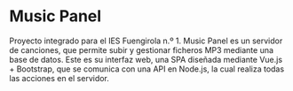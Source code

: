 # Music Panel

Proyecto integrado para el IES Fuengirola n.º 1. Music Panel es un servidor de canciones, que permite subir y gestionar ficheros MP3 mediante una base de datos. Este es su interfaz web, una SPA diseñada mediante Vue.js + Bootstrap, que se comunica con una API en Node.js, la cual realiza todas las acciones en el servidor.
